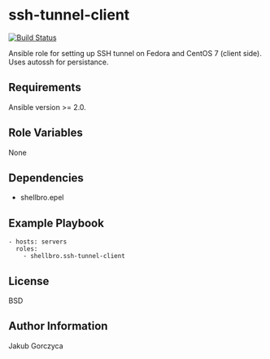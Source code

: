 ssh-tunnel-client
=================

[![Build Status](https://travis-ci.org/shellbro/ansible-role-ssh-tunnel-client.svg?branch=master)](https://travis-ci.org/shellbro/ansible-role-ssh-tunnel-client)

Ansible role for setting up SSH tunnel on Fedora and CentOS 7 (client side). Uses autossh for persistance.

Requirements
------------

Ansible version >= 2.0.

Role Variables
--------------

None

Dependencies
------------

- shellbro.epel

Example Playbook
----------------

    - hosts: servers
      roles:
        - shellbro.ssh-tunnel-client

License
-------

BSD

Author Information
------------------

Jakub Gorczyca
